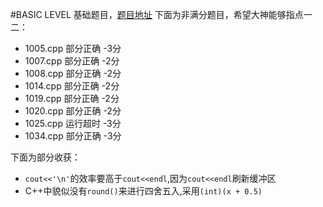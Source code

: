 #BASIC LEVEL
基础题目，[题目地址](https://www.patest.cn/contests/pat-b-practise)
下面为非满分题目，希望大神能够指点一二：

 - 1005.cpp  部分正确  -3分
 - 1007.cpp  部分正确  -2分
 - 1008.cpp  部分正确  -2分
 - 1014.cpp  部分正确  -2分
 - 1019.cpp  部分正确  -2分
 - 1020.cpp  部分正确  -2分
 - 1025.cpp  运行超时  -3分
 - 1034.cpp  部分正确  -3分

下面为部分收获：
 - `cout<<'\n'`的效率要高于`cout<<endl`,因为`cout<<endl`刷新缓冲区
 - C++中貌似没有`round()`来进行四舍五入,采用`(int)(x + 0.5)`
